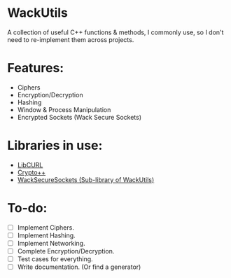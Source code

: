 # WackUtils
A collection of useful C++ functions & methods, I commonly use, so I don't need to re-implement them across projects.

# Features:
 - Ciphers
 - Encryption/Decryption
 - Hashing
 - Window & Process Manipulation
 - Encrypted Sockets (Wack Secure Sockets)

# Libraries in use:
  * [LibCURL](https://curl.se/libcurl/)
  * [Crypto++](https://cryptopp.com/)
  * [WackSecureSockets (Sub-library of WackUtils)](/include/WackUtils/wss/wss.h)

# To-do:
 - [ ] Implement Ciphers.
 - [ ] Implement Hashing.
 - [ ] Implement Networking.
 - [ ] Complete Encryption/Decryption.
 - [ ] Test cases for everything.
 - [ ] Write documentation. (Or find a generator)